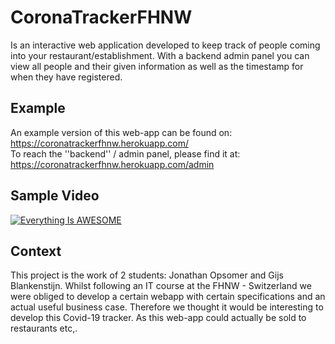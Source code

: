 # CoronaTrackerFHNW

Is an interactive web application developed to keep track of people coming into your restaurant/establishment. 
With a backend admin panel you can view all people and their given information as well as the timestamp for when they have registered.

## Example
An example version of this web-app can be found on: https://coronatrackerfhnw.herokuapp.com/
<br> To reach the ''backend'' / admin panel, please find it at: https://coronatrackerfhnw.herokuapp.com/admin

## Sample Video
[![Everything Is AWESOME](https://yt-embed.herokuapp.com/embed?v=StTqXEQ2l-Y)](https://www.youtube.com/watch?v=StTqXEQ2l-Y "Everything Is AWESOME")

## Context
This project is the work of 2 students: Jonathan Opsomer and Gijs Blankenstijn. Whilst following an IT course at the FHNW - Switzerland we were obliged to develop a certain webapp with certain specifications and an actual useful business case. Therefore we thought it would be interesting to develop this Covid-19 tracker. As this web-app could actually be sold to restaurants etc,.